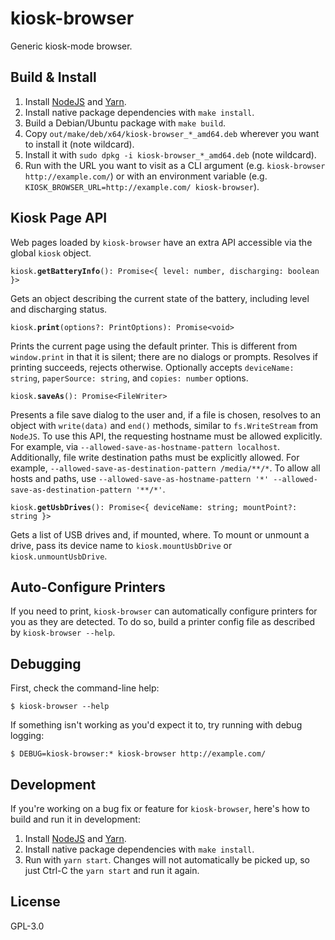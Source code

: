 # kiosk-browser

Generic kiosk-mode browser.

## Build & Install

1. Install [NodeJS](https://nodejs.org/en/) and [Yarn](https://www.yarnpkg.com/en/).
1. Install native package dependencies with `make install`.
1. Build a Debian/Ubuntu package with `make build`.
1. Copy `out/make/deb/x64/kiosk-browser_*_amd64.deb` wherever you want to install it (note wildcard).
1. Install it with `sudo dpkg -i kiosk-browser_*_amd64.deb` (note wildcard).
1. Run with the URL you want to visit as a CLI argument (e.g. `kiosk-browser http://example.com/`) or with an environment variable (e.g. `KIOSK_BROWSER_URL=http://example.com/ kiosk-browser`).

## Kiosk Page API

Web pages loaded by `kiosk-browser` have an extra API accessible via the global `kiosk` object.

`kiosk.`**`getBatteryInfo`**`(): Promise<{ level: number, discharging: boolean }>`

Gets an object describing the current state of the battery, including level and discharging status.

`kiosk.`**`print`**`(options?: PrintOptions): Promise<void>`

Prints the current page using the default printer. This is different from `window.print` in that it is silent; there are no dialogs or prompts. Resolves if printing succeeds, rejects otherwise. Optionally accepts `deviceName: string`, `paperSource: string`, and `copies: number` options.

`kiosk.`**`saveAs`**`(): Promise<FileWriter>`

Presents a file save dialog to the user and, if a file is chosen, resolves to an object with `write(data)` and `end()` methods, similar to `fs.WriteStream` from `NodeJS`. To use this API, the requesting hostname must be allowed explicitly. For example, via `--allowed-save-as-hostname-pattern localhost`. Additionally, file write destination paths must be explicitly allowed. For example, `--allowed-save-as-destination-pattern /media/**/*`. To allow all hosts and paths, use `--allowed-save-as-hostname-pattern '*' --allowed-save-as-destination-pattern '**/*'`.

`kiosk.`**`getUsbDrives`**`(): Promise<{ deviceName: string; mountPoint?: string }>`

Gets a list of USB drives and, if mounted, where. To mount or unmount a drive, pass its device name to `kiosk.mountUsbDrive` or `kiosk.unmountUsbDrive`.

## Auto-Configure Printers

If you need to print, `kiosk-browser` can automatically configure printers for you as they are detected. To do so, build a printer config file as described by `kiosk-browser --help`.

## Debugging

First, check the command-line help:

```
$ kiosk-browser --help
```

If something isn't working as you'd expect it to, try running with debug logging:

```
$ DEBUG=kiosk-browser:* kiosk-browser http://example.com/
```

## Development

If you're working on a bug fix or feature for `kiosk-browser`, here's how to build and run it in development:

1. Install [NodeJS](https://nodejs.org/en/) and [Yarn](https://www.yarnpkg.com/en/).
1. Install native package dependencies with `make install`.
1. Run with `yarn start`. Changes will not automatically be picked up, so just Ctrl-C the `yarn start` and run it again.

## License

GPL-3.0
